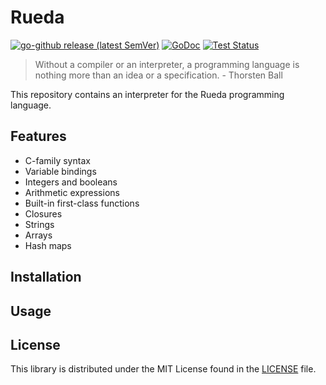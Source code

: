 Rueda
=======


[![go-github release (latest SemVer)](https://img.shields.io/github/v/release/ferueda/rueda?sort=semver)](https://github.com/ferueda/rueda/releases)
[![GoDoc](https://godoc.org/github.com/ferueda/rueda?status.svg)](http://godoc.org/github.com/ferueda/rueda)
[![Test Status](https://github.com/ferueda/rueda/workflows/tests/badge.svg)](https://github.com/ferueda/rueda/actions?query=workflow%3Atests)

>  Without a compiler or an interpreter, a programming language is nothing more than an idea or a specification. - Thorsten Ball


This repository contains an interpreter for the Rueda programming language.

## Features

- C-family syntax
- Variable bindings
- Integers and booleans
- Arithmetic expressions
- Built-in first-class functions
- Closures
- Strings
- Arrays
- Hash maps
## Installation

## Usage

## License ##

This library is distributed under the MIT License found in the [LICENSE](./LICENSE)
file.
